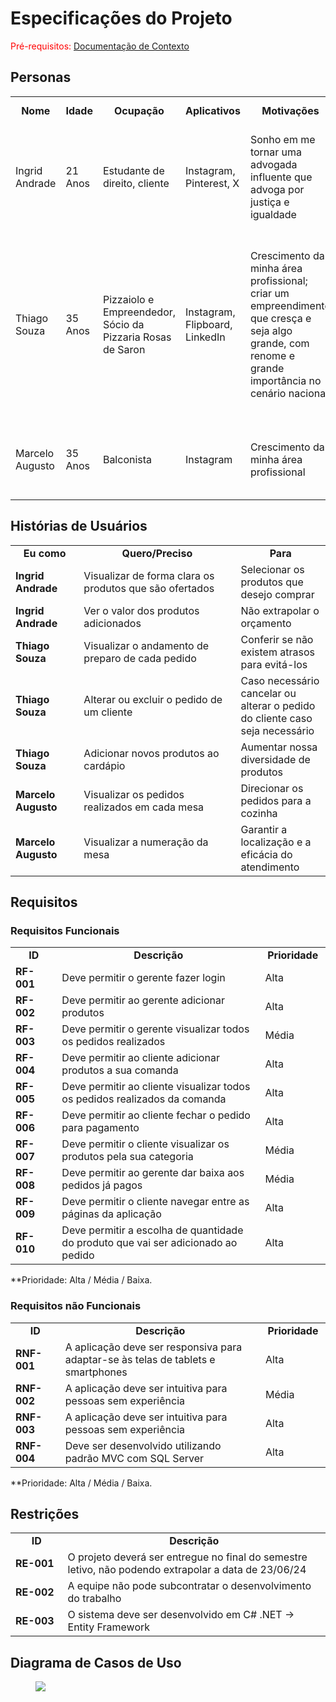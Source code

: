 # Especificações do Projeto

<span style="color:red">Pré-requisitos: <a href="1-Documentação de Contexto.md"> Documentação de Contexto</a></span>


## Personas

<table>
<tbody>
<tr align=center>
<td width="150px"><b>Nome</b></td>
<td width="100px"><b>Idade</b></td>
<td width="150px"><b>Ocupação</b></td>
<td width="150px"><b>Aplicativos</b></td>
<td width="200px"><b>Motivações</b></td>
<td width="200px"><b>Frustrações</b></td>
<td width="200px"><b>Hobbies, História</b></td>
</tr>
<tr>
<td>Ingrid Andrade</td>
<td>21 Anos</td>
<td>Estudante de direito, cliente</td>
<td>Instagram, Pinterest, X </td>
<td>Sonho em me tornar uma advogada influente que advoga por justiça e igualdade</td>
<td>Atraso do meu pedido; perda de tempo, resultando em atraso no meu horário de pausa dos estudos</td>
<td>Caminhadas, Tenis, Livros</td>
</tr>
<tr>
<td>Thiago Souza</td>
<td>35 Anos</td>
<td>Pizzaiolo e Empreendedor, Sócio da Pizzaria Rosas de Saron</td>
<td>Instagram, Flipboard, LinkedIn</td>
<td>Crescimento da minha área profissional; criar um empreendimento que cresça e seja algo grande, com renome e grande importância no cenário nacional</td>
<td>Fluxo intenso e desorganizado de clientes; atraso nos pedidos; má capacitação dos profissionais</td>
<td>Jogos eletrônicos; desenvolvi o sonho de constribuir para o crescimento da minha área profissional e transformar meu empreendimento em algo renomado de grande importância nacional</td>
</tr>
<tr>
<td>Marcelo Augusto</td>
<td>35 Anos</td>
<td>Balconista</td>
<td>Instagram</td>
<td>Crescimento da minha área profissional</td>
<td>Erros nas anotações dos pedidos; atraso no atendimento das mesas</td>
<td>Música; apostas, esportes</td>
</tr>
</tbody>
</table>


## Histórias de Usuários

<table>
<tbody>
<tr align=center>
<td width="150px"><b>Eu como</b></td>
<td width="500px"><b>Quero/Preciso</b></td>
<td width="200px"><b>Para</b></td>
</tr>
<tr>
<td><b>Ingrid Andrade</b></td>
<td>Visualizar de forma clara os produtos que são ofertados</td>
<td>Selecionar os produtos que desejo comprar</td>
</tr>
<tr>
<td><b>Ingrid Andrade</b></td>
<td>Ver o valor dos produtos adicionados</td>
<td>Não extrapolar o orçamento </td>
</tr>
<tr>
<td><b>Thiago Souza</b></td>
<td>Visualizar o andamento de preparo de cada pedido</td>
<td>Conferir se não existem atrasos para evitá-los</td>
</tr>
<tr>
<td><b>Thiago Souza</b></td>
<td>Alterar ou excluir o pedido de um cliente</td>
<td>Caso necessário cancelar ou alterar o pedido do cliente caso seja necessário</td>
</tr>
<tr>
<td><b>Thiago Souza</b></td>
<td>Adicionar novos produtos ao cardápio</td>
<td>Aumentar nossa diversidade de produtos</td>
</tr>
<tr>
<td><b>Marcelo Augusto</b></td>
<td>Visualizar os pedidos realizados em cada mesa</td>
<td>Direcionar os pedidos para a cozinha</td>
</tr>
<tr>
<td><b>Marcelo Augusto</b></td>
<td>Visualizar a numeração da mesa</td>
<td>Garantir a localização e a eficácia do atendimento</td>
</tr>
</tbody>
</table>


## Requisitos

### Requisitos Funcionais

<table>
<tbody>
<tr align=center>
<td width="100px"><b>ID</b></td>
<td width="650px"><b>Descrição</b></td>
<td width="100px"><b>Prioridade</b></td>
</tr>
<tr>
<td><b>RF-001</b></td>
<td>Deve permitir o gerente fazer login</td>
<td>Alta</td>
</tr>
<tr>
<td><b>RF-002</b></td>
<td>Deve permitir ao gerente adicionar produtos</td>
<td>Alta</td>
</tr>
<tr>
<td><b>RF-003</b></td>
<td>Deve permitir o gerente visualizar todos os pedidos realizados</td>
<td>Média</td>
</tr>
<tr>
<td><b>RF-004</b></td>
<td>Deve permitir ao cliente adicionar produtos a sua comanda  </td>
<td>Alta</td>
</tr>
<tr>
<td><b>RF-005</b></td>
<td>Deve permitir ao cliente visualizar todos os pedidos realizados da comanda</td>
<td>Alta</td>
</tr>
<tr>
<td><b>RF-006</b></td>
<td>Deve permitir ao cliente fechar o pedido para pagamento</td>
<td>Alta</td>
</tr>
<tr>
<td><b>RF-007</b></td>
<td>Deve permitir o cliente visualizar os produtos pela sua categoria</td>
<td>Média</td>
</tr>
<tr>
<td><b>RF-008</b></td>
<td>Deve permitir ao gerente dar baixa aos pedidos já pagos</td>
<td>Média</td>
</tr>
<tr>
<td><b>RF-009</b></td>
<td>Deve permitir o cliente navegar entre as páginas da aplicação</td>
<td>Alta</td>
</tr>
<tr>
<td><b>RF-010</b></td>
<td>Deve permitir a escolha de quantidade do produto que vai ser adicionado ao pedido</td>
<td>Alta</td>
</tr>
</tbody>
</table>

**Prioridade: Alta / Média / Baixa. 


### Requisitos não Funcionais

<table>
<tbody>
<tr align=center>
<td width="100px"><b>ID</b></td>
<td width="650px"><b>Descrição</b></td>
<td width="100px"><b>Prioridade</b></td>
</tr>
<tr>
<td><b>RNF-001</b></td>
<td>A aplicação deve ser responsiva para adaptar-se às telas de tablets e smartphones</td>
<td>Alta</td>
</tr>
<tr>
<td><b>RNF-002</b></td>
<td>A aplicação deve ser intuitiva para pessoas sem experiência</td>
<td>Média</td>
</tr>
<tr>
<td><b>RNF-003</b></td>
<td>A aplicação deve ser intuitiva para pessoas sem experiência</td>
<td>Alta</td>
</tr>
<tr>
<td><b>RNF-004</b></td>
<td>Deve ser desenvolvido utilizando padrão MVC com SQL Server</td>
<td>Alta</td>
</tr>
</tbody>
</table>

**Prioridade: Alta / Média / Baixa. 


## Restrições

<table>
<tbody>
<tr align=center>
<td width="100px"><b>ID</b></td>
<td width="650px"><b>Descrição</b></td>
</tr>
<tr>
<td><b>RE-001</b></td>
<td>O projeto deverá ser entregue no final do semestre letivo, não podendo extrapolar a data de 23/06/24</td>
</tr>
<tr>
<td><b>RE-002</b></td>
<td>A equipe não pode subcontratar o desenvolvimento do trabalho</td>
</tr>
<tr>
<td><b>RE-003</b></td>
<td>O sistema deve ser desenvolvido em C# .NET -> Entity Framework</td>
</tr>
</tbody>
</table>


## Diagrama de Casos de Uso


<figure> 
  <img src="https://github.com/ICEI-PUC-Minas-PMV-ADS/Gerenciamento-de-Pedidos\docs\img\img-diagrama-de-caso-de-uso.png"
</figure>
